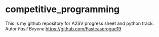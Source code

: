 # competitive_programming
This is my github repository for A2SV progress sheet and python track.
Autor *Fasil Beyene* <https://github.com/Fastcaserogue19>
